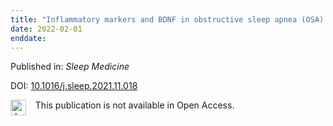 ```yaml
---
title: "Inflammatory markers and BDNF in obstructive sleep apnea (OSA) in Parkinson’s Disease (PD)"
date: 2022-02-01
enddate:
---
```


Published in: *Sleep Medicine*

DOI: [10.1016/j.sleep.2021.11.018](https://doi.org/10.1016/j.sleep.2021.11.018)

<img src="https://upload.wikimedia.org/wikipedia/commons/thumb/0/0e/Closed_Access_logo_transparent.svg/1200px-Closed_Access_logo_transparent.svg.png" alt="drawing" width="25" align="left"/> &nbsp;&nbsp;&nbsp;This publication is not available in Open Access.


